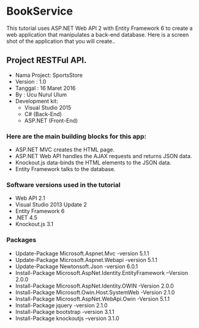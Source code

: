 # BookService
This tutorial uses ASP.NET Web API 2 with Entity Framework 6 to create a web application that manipulates a back-end database. Here is a screen shot of the application that you will create..

## Project RESTFul API.

* Nama Project: SportsStore
* Version 	: 1.0
* Tanggal	: 16 Maret 2016
* By		: Ucu Nurul Ulum
* Development kit:
  - Visual Studio 2015
  - C# (Back-End)
  - ASP.NET (Front-End)

### Here are the main building blocks for this app:

* ASP.NET MVC creates the HTML page.
* ASP.NET Web API handles the AJAX requests and returns JSON data.
* Knockout.js data-binds the HTML elements to the JSON data.
* Entity Framework talks to the database.

### Software versions used in the tutorial

* Web API 2.1
* Visual Studio 2013 Update 2
* Entity Framework 6
* .NET 4.5
* Knockout.js 3.1

### Packages
* Update-Package Microsoft.Aspnet.Mvc -version 5.1.1
* Update-Package Microsoft.Aspnet.Webapi -version 5.1.1
* Update-Package Newtonsoft.Json -version 6.0.1
* Install-Package Microsoft.AspNet.Identity.EntityFramework –Version 2.0.0
* Install-Package Microsoft.AspNet.Identity.OWIN -Version 2.0.0
* Install-Package Microsoft.Owin.Host.SystemWeb -Version 2.1.0
* Install-Package Microsoft.AspNet.WebApi.Owin -Version 5.1.1
* Install-Package jquery -version 2.1.0
* Install-Package bootstrap -version 3.1.1
* Install-Package knockoutjs –version 3.1.0
